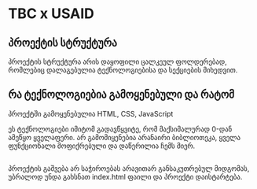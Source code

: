 # TBC x USAID

## პროექტის სტრუქტურა

პროექტის სტრუქტურა არის დაყოფილი ცალკეულ ფოლდერებად, რომლებიც დალაგებულია ტექნოლოგიებისა და სექციების მიხედვით.

## რა ტექნოლოგიებია გამოყენებული და რატომ

პროექტში გამოყენებულია HTML, CSS, JavaScript

ეს ტექნოლოგიები იმიტომ გადავწყვიტე, რომ მაქსიმალურად 0-დან ამეწყო ყველაფერი. არ გამომიყენებია არანაირი ბიბლიოთეკა, ყველა ფუნქციონალი მოფიქრებული და დაწერილია ჩემს მიერ.

##

პროექტის გაშვება არ საჭიროებას არავითარ განსაკუთრებულ მიდგომას, უბრალოდ უნდა გახსნათ index.html ფაილი და პროექტი დაისტარტება.

